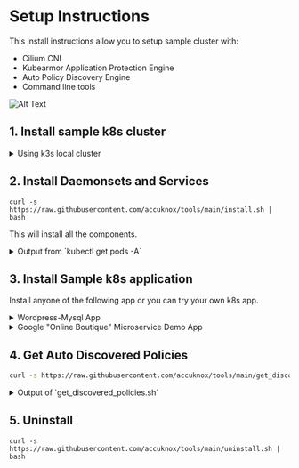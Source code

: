 # Setup Instructions

This install instructions allow you to setup sample cluster with:
* Cilium CNI
* Kubearmor Application Protection Engine
* Auto Policy Discovery Engine
* Command line tools

![Alt Text](res/k8s-auto-disco.png "topology")

## 1. Install sample k8s cluster

<details>
  <summary>Using k3s local cluster</summary>
  
#### Install k3s
    
```
curl -sfL https://get.k3s.io | INSTALL_K3S_EXEC='--flannel-backend=none --disable traefik' sh -s - --write-kubeconfig-mode 644
```
    
#### Make k3s cluster config the default

```
export KUBECONFIG=/etc/rancher/k3s/k3s.yaml
```
You can add this to your `.bashrc`. (Note that any other k8s cluster will not be reachable using `kubectl` once you override `KUBECONFIG`).

</details>

## 2. Install Daemonsets and Services

```
curl -s https://raw.githubusercontent.com/accuknox/tools/main/install.sh | bash
```
This will install all the components. 
<details>
  <summary>Output from `kubectl get pods -A`</summary>

 
```
NAMESPACE     NAME                                             READY   STATUS      RESTARTS   AGE
kube-system   helm-install-traefik-crd-gwlpt                   0/1     Completed   0          3h17m
kube-system   helm-install-traefik-lzkqg                       0/1     Completed   1          3h17m
kube-system   svclb-traefik-47bc4                              2/2     Running     2          3h9m
kube-system   metrics-server-86cbb8457f-cw9jd                  1/1     Running     1          3h9m
kube-system   local-path-provisioner-7c7846d5f8-kxdxj          1/1     Running     1          3h3m
kube-system   coredns-7448499f4d-qk6pv                         1/1     Running     0          15m
kube-system   traefik-5ffb8d6846-w8clc                         1/1     Running     1          3h3m
kube-system   cilium-operator-6bbdb895b5-ff752                 1/1     Running     0          12m
kube-system   hubble-relay-84999fcb48-8d5ss                    1/1     Running     0          11m
kube-system   cilium-wkgzn                                     1/1     Running     0          11m
explorer      mysql-0                                          1/1     Running     0          10m
kube-system   kubearmor-67jtk                                  1/1     Running     0          8m34s
kube-system   kubearmor-policy-manager-986bd8dbc-4s79d         2/2     Running     0          8m34s
kube-system   kubearmor-host-policy-manager-5bcccfc4f5-gkbck   2/2     Running     0          8m34s
kube-system   kubearmor-relay-645667c695-brzpg                 1/1     Running     0          8m34s
explorer      knoxautopolicy-6bf6c98dbb-pfwt9                  1/1     Running     0          8m20s
```
    
We have following installed:
* kubearmor protection engine
* cilium CNI
* Auto policy discovery engine
* MySQL database to keep discovered policies
* Hubble Relay and KubeArmor Relay

</details>

## 3. Install Sample k8s application

Install anyone of the following app or you can try your own k8s app.

<details>
  <summary>Wordpress-Mysql App</summary>

```
kubectl apply -f https://raw.githubusercontent.com/kubearmor/KubeArmor/main/examples/wordpress-mysql/wordpress-mysql-deployment.yaml
```
</details>

<details>
  <summary>Google "Online Boutique" Microservice Demo App</summary>
    
[Application Reference](https://github.com/GoogleCloudPlatform/microservices-demo)

```
kubectl apply -f https://raw.githubusercontent.com/GoogleCloudPlatform/microservices-demo/master/release/kubernetes-manifests.yaml
```
</details>

## 4. Get Auto Discovered Policies

```bash
curl -s https://raw.githubusercontent.com/accuknox/tools/main/get_discovered_yamls.sh | bash
```

<details>
  <summary>Output of `get_discovered_policies.sh`</summary>

```bash
❯ curl -s https://raw.githubusercontent.com/accuknox/tools/main/get_discovered_yamls.sh | bash
Downloading discovered policies from pod=knoxautopolicy-6bf6c98dbb-pfwt9
Got 38 cilium policies for namespace=default in file cilium_policies_default.yaml
Got 4 cilium policies for namespace=explorer in file cilium_policies_explorer.yaml
Got 13 cilium policies for namespace=kube-system in file cilium_policies_kube-system.yaml
Got 38 knox policies for namespace=default in file knox_net_policies_default.yaml
Got 4 knox policies for namespace=explorer in file knox_net_policies_explorer.yaml
Got 13 knox policies for namespace=kube-system in file knox_net_policies_kube-system.yaml
Got 146 kubearmor policies in file kubearmor_policies.yaml
```
</details>

## 5. Uninstall

```
curl -s https://raw.githubusercontent.com/accuknox/tools/main/uninstall.sh | bash
```
